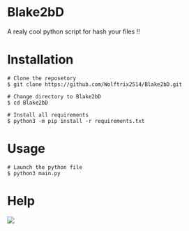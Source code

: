 # Blake2bD
A realy cool python script for hash your files !!


# Installation
``` console
# Clone the reposetory
$ git clone https://github.com/Wolftrix2514/Blake2bD.git

# Change directory to Blake2bD
$ cd Blake2bD

# Install all requirements
$ python3 -m pip install -r requirements.txt
```

# Usage

``` console
# Launch the python file
$ python3 main.py
```

# Help 
<img src="https://raw.githubusercontent.com/Wolftrix2514/Blake2bD/main/Help/help.png" />
